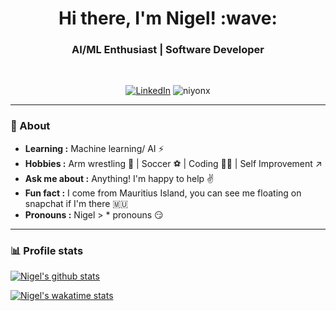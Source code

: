 <h1 align="center"> Hi there, I'm Nigel! :wave: </h1>

<h3 align="center">  AI/ML Enthusiast | Software Developer </h3> <br>

<p align="center"> 
<a href="https://www.linkedin.com/in/niyonx/"><img alt="LinkedIn" src="https://img.shields.io/badge/-Nigel_Yong-blue?style=flat-square&logo=Linkedin&logoColor=white&link=https://www.linkedin.com/in/niyonx/"></a>
<img src="https://komarev.com/ghpvc/?username=niyonx" alt="niyonx" />
</p>

--------------------------------------------------------------------------------------------------------------------------------------------------------------------
### 🤔 About
-  **Learning :** Machine learning/ AI :zap:
-  **Hobbies :** Arm wrestling 💪 | Soccer :soccer: | Coding 👨‍💻 | Self Improvement :arrow_upper_right:
-  **Ask me about :** Anything! I'm happy to help :v:
-  **Fun fact :** I come from Mauritius Island, you can see me floating on snapchat if I'm there :mauritius:
-  **Pronouns :** Nigel > * pronouns :smirk:

--------------------------------------------------------------------------------------------------------------------------------------------------------------------

### 📊 Profile stats

[![Nigel's github stats](https://github-readme-stats.vercel.app/api?username=niyonx&count_private=true&show_icons=true)](https://github.com/anuraghazra/github-readme-stats)

[![Nigel's wakatime stats](https://github-readme-stats.vercel.app/api/wakatime?username=niyonx)](https://github.com/niyonx/github-readme-stats)
